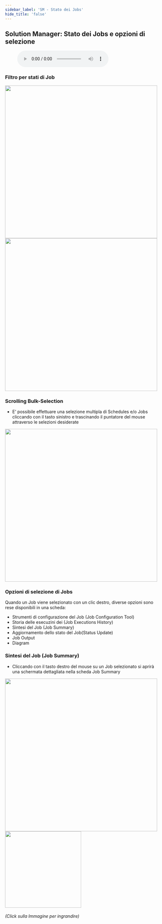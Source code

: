 ```yaml
---
sidebar_label: 'SM - Stato dei Jobs'
hide_title: 'false'
---
```


## Solution Manager: Stato dei Jobs e opzioni di selezione

<figure>
    <audio
        controls
        src="audiobasic/SolutionManagerJobStatusandSelectionOptions.mp3">
            Your browser does not support the
            <code>audio</code> element.
    </audio>
</figure>

### Filtro per stati di Job

<a href="imgbasic/Picture70.png" target="_blank"><img src="imgbasic/Picture70.png" width="500"></img></a>  
<a href="imgbasic/Picture71.png" target="_blank"><img src="imgbasic/Picture71.png" width="500"></img></a>  

### Scrolling Bulk-Selection

* E' possibile effettuare una selezione multipla di Schedules e/o Jobs cliccando con il tasto sinistro e trascinando il puntatore del mouse attraverso le selezioni desiderate

<a href="imgbasic/Picture72.png" target="_blank"><img src="imgbasic/Picture72.png" width="500"></img></a>  

### Opzioni di selezione di Jobs

Quando un Job viene selezionato con un clic destro, diverse opzioni sono rese disponibili in una scheda:

* Strumenti di configurazione del Job (Job Configuration Tool)
* Storia delle esecuzini dei (Job Executions History)
* Sintesi del Job (Job Summary)
* Aggiornamento dello stato del Job(Status Update)
* Job Output
* Diagram

### Sintesi del Job (Job Summary)

* Cliccando con il tasto destro del mouse su un Job selezionato si aprirà una schermata dettagliata nella scheda Job Summary 

<a href="imgbasic/Picture73.png" target="_blank"><img src="imgbasic/Picture73.png" width="500"></img></a>  
<a href="imgbasic/Picture74.png" target="_blank"><img src="imgbasic/Picture74.png" width="250"></img></a>  

###### (Click sulla Immagine per ingrandire)
